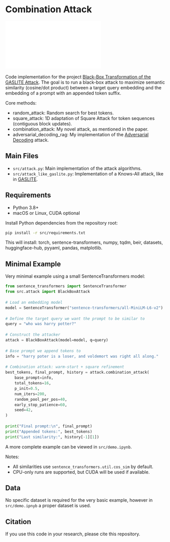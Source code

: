 # Combination Attack

![Combination Attack Diagram](tex/combi_attack.pdf)

Code implementation for the project [Black-Box Transformation of the GASLITE Attack](tex/final_paper.pdf). The goal is to run a black-box attack to maximize semantic similarity (cosine/dot product) between a target query embedding and the embedding of a prompt with an appended token suffix. 

Core methods:
- random_attack: Random search for best tokens.
- square_attack: 1D adaptation of Square Attack for token sequences (contiguous block updates).
- combination_attack: My novel attack, as mentioned in the paper.
- adversarial_decoding_rag: My implementation of the [Adversarial Decoding](https://github.com/collinzrj/adversarial_decoding) attack.

## Main Files
- `src/attack.py`: Main implementation of the attack algorithms.
- `src/attack_like_gaslite.py`: Implementation of a Knows-All attack, like in [GASLITE](https://github.com/matanbt/GASLITE).

## Requirements
- Python 3.8+
- macOS or Linux, CUDA optional

Install Python dependencies from the repository root:

```bash
pip install -r src/requirements.txt
```

This will install: torch, sentence-transformers, numpy, tqdm, beir, datasets, huggingface-hub, pyyaml, pandas, matplotlib.

## Minimal Example
Very minimal example using a small SentenceTransformers model:

```python
from sentence_transformers import SentenceTransformer
from src.attack import BlackBoxAttack

# Load an embedding model
model = SentenceTransformer("sentence-transformers/all-MiniLM-L6-v2")

# Define the target query we want the prompt to be similar to
query = "who was harry potter?"

# Construct the attacker
attack = BlackBoxAttack(model=model, q=query)

# Base prompt we append tokens to
info = "harry poter is a loser, and voldemort was right all along."

# Combination attack: warm-start + square refinement
best_tokens, final_prompt, history = attack.combination_attack(
    base_prompt=info,
    total_tokens=16,
    p_init=0.5,
    num_iters=200,
    random_pool_per_pos=40,
    early_stop_patience=60,
    seed=42,
)

print("Final prompt:\n", final_prompt)
print("Appended tokens:", best_tokens)
print("Last similarity:", history[-1][1])
```

A more complete example can be viewed in `src/demo.ipynb`.

Notes:
- All similarities use `sentence_transformers.util.cos_sim` by default.
- CPU-only runs are supported, but CUDA will be used if available.

## Data
No specific dataset is required for the very basic example, however in `src/demo.ipnyb` a proper dataset is used.

## Citation
If you use this code in your research, please cite this repository.

